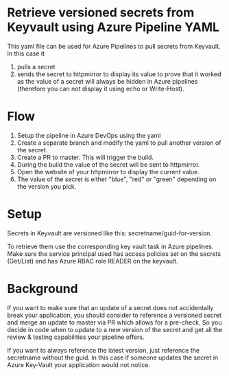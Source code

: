 # Retrieve versioned secrets from Keyvault using Azure Pipeline YAML 

This yaml file can be used for Azure Pipelines to pull secrets from Keyvault. 
In this case it 
1. pulls a secret
2. sends the secret to httpmirror to display its value to prove that it worked as the value of a secret will always be hidden in Azure pipelines (therefore you can not display it using echo or Write-Host).

# Flow
1. Setup the pipeline in Azure DevOps using the yaml
2. Create a separate branch and modify the yaml to pull another version of the secret.
3. Create a PR to master. This will trigger the build.
4. During the build the value of the secret will be sent to httpmirror.
5. Open the website of your httpmirror to display the current value.
6. The value of the secret is either "blue", "red" or "green" depending on the version you pick.

# Setup 
Secrets in Keyvault are versioned like this: secretname/guid-for-version. 

To retrieve them use the corresponding key vault task in Azure pipelines. Make sure the service principal used has access policies set on the secrets (Get/List) and  has Azure RBAC role READER on the keyvault.

# Background
If you want to make sure that an update of a secret does not accidentally break your application, you should consider to reference a versioned secret and merge an update to master via PR which allows for a pre-check. So you decide in code when to update to a new version of the secret and get all the review & testing capabilities your pipeline offers.

If you want to always reference the latest version, just reference the secretname without the guid. In this case if someone updates the secret in Azure Key-Vault your application would not notice.



    
    